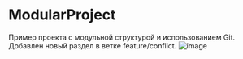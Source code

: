 # ModularProject  
Пример проекта с модульной структурой и использованием Git.  
Добавлен новый раздел в ветке feature/conflict.
![image](https://github.com/user-attachments/assets/c8829d2f-1c3e-4a70-9faa-ad12e8e0d132)
